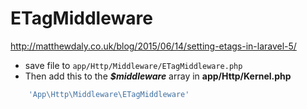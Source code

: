 # ETagMiddleware
http://matthewdaly.co.uk/blog/2015/06/14/setting-etags-in-laravel-5/

- save file to `app/Http/Middleware/ETagMiddleware.php`
- Then add this to the ***$middleware*** array in **app/Http/Kernel.php**

```php
    'App\Http\Middleware\ETagMiddleware'
```
